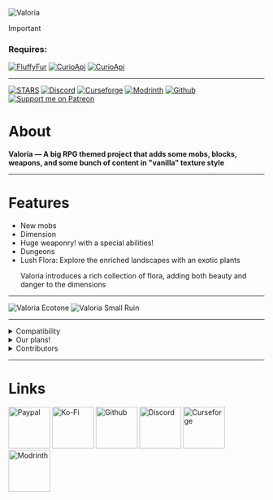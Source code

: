 ![Valoria](https://github.com/IriDark/Valoria/blob/main/icons/valoria_logo.png?raw=true)

> [!IMPORTANT]
> ### Requires:
> [![FluffyFur](https://img.shields.io/badge/%20-FLUFFY%20FUR-5800ff?style=for-the-badge&color=d77787&logo=githubsponsors&logoColor=000000&labelColor=FFFFFF)](https://github.com/MaxBogomol/FluffyFur/tree/master)
> [![CurioApi](https://img.shields.io/badge/%20-CURIOS%20API-000000?style=for-the-badge&color=d48526&logo=curseforge&logoColor=000000&labelColor=FFFFFF)](https://www.curseforge.com/minecraft/mc-mods/curios)
> [![CurioApi](https://img.shields.io/badge/%20-CURIOS%20API-000000?style=for-the-badge&color=349a46&logo=modrinth&logoColor=000000&labelColor=FFFFFF)](https://modrinth.com/mod/curios)

---

[![STARS](https://img.shields.io/github/stars/IriDark/Valoria?style=for-the-badge&label=%E2%AD%90%EF%B8%8FSTAR%20Valoria)](https://github.com/IriDark/Valoria)
[![Discord](https://img.shields.io/discord/859843420603416618?style=for-the-badge&color=6aa84f&logo=discord&label=VALORIA)](https://discord.gg/wWdXpwuPmK)
[![Curseforge](https://img.shields.io/curseforge/dt/698244?style=for-the-badge&color=6aa84f&logo=curseforge&label=VALORIA)](https://www.curseforge.com/minecraft/mc-mods/valoria-reborn)
[![Modrinth](https://img.shields.io/modrinth/dt/valoria?style=for-the-badge&color=6aa84f&logo=modrinth&label=VALORIA)](https://modrinth.com/mod/valoria)
[![Github](https://img.shields.io/github/issues-pr/IriDark/Valoria?color=6aa84f&include_prereleases&label=ISSUES%20|%20PR&logo=github&logoColor=white&style=for-the-badge)](https://github.com/IriDark/Valoria)
[![Support me on Patreon](https://img.shields.io/endpoint.svg?url=https%3A%2F%2Fshieldsio-patreon.vercel.app%2Fapi%3Fusername%3DValoriaMod%26type%3Dpatrons&style=for-the-badge)](https://patreon.com/ValoriaMod)

# About
**Valoria — A big RPG themed project that adds some mobs, blocks, weapons, and some bunch of content in "vanilla" texture style**

---
# Features
- New mobs 
- Dimension
- Huge weaponry! with a special abilities!
- Dungeons
- Lush Flora:
Explore the enriched landscapes with an exotic plants <p> Valoria introduces a rich collection of flora, adding both beauty and danger to the dimensions

---

![Valoria Ecotone](https://github.com/IriDark/Valoria/blob/main/icons/valoria_ecotone_biome.png?raw=true)
![Valoria Small Ruin](https://github.com/IriDark/Valoria/blob/main/icons/valoria_small_ruin.png?raw=true)

---

<details> <summary> Compatibility </summary>

- Compatible: [**Jade**](https://modrinth.com/mod/jade)  
- Compatible: [**Jeed**](https://modrinth.com/mod/just-enough-effect-descriptions-jeed)  
- Compatible: [**Tetra**](https://modrinth.com/mod/tetra)  
- Compatible: [**Enchantment Descriptions**](https://modrinth.com/mod/enchantment-descriptions)

</details> <details> <summary>Our plans!</summary>

- Bosses
- Tons of new mobs
- More unique items and their mechanics
- And more!
</details> <details> <summary> Contributors </summary>

- MaxBogomol `| Code |`
- AstemirDev `| Code |`
- Ruthenium `| Russian Translate |`
- Auriny `| Code | Testing |`
- Skoow `| Code |`
- Sunday `| Models |`
- KoteykaTheCat `| Done a portfolio page for me! |`
- Kerdo `| Ideas | Contributions |`
- TerraPrime
- GraFik
- Wosaj
- FoxPlane
- Rainach
- .sweetberries
- Feimos
- Avacuoss

</details>

---

# Links

[<img alt="Paypal" height="82" src="https://github.com/IriDark/Valoria/blob/main/icons/pp.png?raw=true" width="82"/>](https://www.paypal.com/donate/?hosted_button_id=2VUEXEBSWEXUA)
[<img alt="Ko-Fi" height="82" src="https://github.com/IriDark/Valoria/blob/main/icons/kofi.png?raw=true" width="82"/>](https://ko-fi.com/idark)
[<img alt="Github" height="82" src="https://github.com/IriDark/Valoria/blob/main/icons/github.png?raw=true" width="82"/>](https://github.com/IriDark/Valoria)
[<img alt="Discord" height="82" src="https://github.com/IriDark/Valoria/blob/main/icons/discord.png?raw=true" width="82"/>](https://discord.gg/wWdXpwuPmK)
[<img alt="Curseforge" height="82" src="https://github.com/IriDark/Valoria/blob/main/icons/curseforge.png?raw=true" width="82"/>](https://www.curseforge.com/minecraft/mc-mods/valoria)
[<img alt="Modrinth" height="82" src="https://github.com/IriDark/Valoria/blob/main/icons/modrinth.png?raw=true" width="82"/>](https://modrinth.com/mod/valoria)
